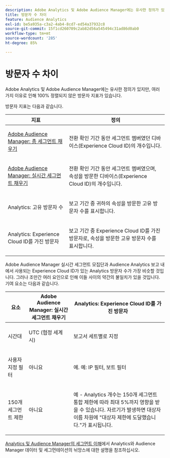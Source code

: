 ```yaml
---
description: Adobe Analytics 및 Adobe Audience Manager에는 유사한 정의가 있지만, 여러 가지 이유로 인해 100% 정렬되지 않은 방문자 지표가 있습니다.
title: 방문자 수 차이
feature: Audience Analytics
exl-id: be5a935a-c3a2-4ab4-8cd7-ed54a37932c8
source-git-commit: 15f1cd260709c2ab82d56a545494c31ad86d0ab0
workflow-type: tm+mt
source-wordcount: '285'
ht-degree: 85%

---
```


# 방문자 수 차이

Adobe Analytics 및 Adobe Audience Manager에는 유사한 정의가 있지만, 여러 가지 이유로 인해 100% 정렬되지 않은 방문자 지표가 있습니다.

방문자 지표는 다음과 같습니다.

<table id="table_F9FE107A89934C3B854C55D7D76AC6E8"> 
 <thead> 
  <tr> 
   <th colname="col2" class="entry"> 지표 </th> 
   <th colname="col3" class="entry"> 정의 </th> 
  </tr>
 </thead>
 <tbody> 
  <tr> 
   <td colname="col2"> <p><a href="https://experienceleague.adobe.com/docs/audience-manager/user-guide/features/segments/segment-builder-data.html?lang=ko-KR"  > Adobe Audience Manager: 총 세그먼트 채우기</a> </p> </td> 
   <td colname="col3"> <p>전환 확인 기간 동안 세그먼트 멤버였던 디바이스(Experience Cloud ID)의 개수입니다. </p> </td> 
  </tr> 
  <tr> 
   <td colname="col2"> <p><a href="https://experienceleague.adobe.com/docs/audience-manager/user-guide/features/segments/segment-builder-data.html?lang=ko-KR"  > Adobe Audience Manager: 실시간 세그먼트 채우기</a> </p> </td> 
   <td colname="col3"> <p>전환 확인 기간 동안 세그먼트 멤버였으며, 속성을 방문한 디바이스(Experience Cloud ID)의 개수입니다. </p> </td> 
  </tr> 
  <tr> 
   <td colname="col2"> <p>Analytics: 고유 방문자 수 </p> </td> 
   <td colname="col3"> <p>보고 기간 중 귀하의 속성을 방문한 고유 방문자 수를 표시합니다. </p> </td> 
  </tr> 
  <tr> 
   <td colname="col2"> <p>Analytics: Experience Cloud ID를 가진 방문자 </p> </td> 
   <td colname="col3"> <p>보고 기간 중 Experience Cloud ID를 가진 방문자로, 속성을 방문한 고유 방문자 수를 표시합니다. </p> </td> 
  </tr> 
 </tbody> 
</table>

Adobe Audience Manager 실시간 세그먼트 모집단과 Audience Analytics 보고 내에서 사용되는 Experience Cloud ID가 있는 Analytics 방문자 수가 가장 비슷할 것입니다. 그러나 조만간 여러 요인으로 인해 이들 사이의 약간의 불일치가 있을 것입니다. 기여 요소는 다음과 같습니다.

<table id="table_A391B37CC077456F8BB83BAA3C640EF6"> 
 <thead> 
  <tr> 
   <th colname="col1" class="entry"> 요소 </th> 
   <th colname="col2" class="entry"> Adobe Audience Manager: 실시간 세그먼트 채우기 </th> 
   <th colname="col3" class="entry"> Analytics: Experience Cloud ID를 가진 방문자 </th> 
  </tr>
 </thead>
 <tbody> 
  <tr> 
   <td colname="col1"> <p>시간대 </p> </td> 
   <td colname="col2"> <p>UTC (협정 세계시) </p> </td> 
   <td colname="col3"> <p>보고서 세트별로 지정 </p> </td> 
  </tr> 
  <tr> 
   <td colname="col1"> <p>사용자 지정 필터 </p> </td> 
   <td colname="col2"> <p>아니요 </p> </td> 
   <td colname="col3"> <p>예. 예: IP 필터, 보트 필터 </p> </td> 
  </tr> 
  <tr> 
   <td colname="col1"> <p>150개 세그먼트 제한 </p> </td> 
   <td colname="col2"> <p>아니요 </p> </td> 
   <td colname="col3"> <p>예 - Analytics 개수는 150개 세그먼트 통합 제한에 따라 최대 5%까지 영향을 받을 수 있습니다. 자르기가 발생하면 대상자 이름 차원에 "대상자 제한에 도달했습니다."가 표시됩니다. </p> </td> 
  </tr> 
 </tbody> 
</table>

[Analytics 및 Audience Manager의 세그먼트 이해](/help/integrate/c-audience-analytics/aam-analytics-segments.md)에서 Analytics와 Audience Manager 데이터 및 세그먼테이션의 뉘앙스에 대한 설명을 참조하십시오.
